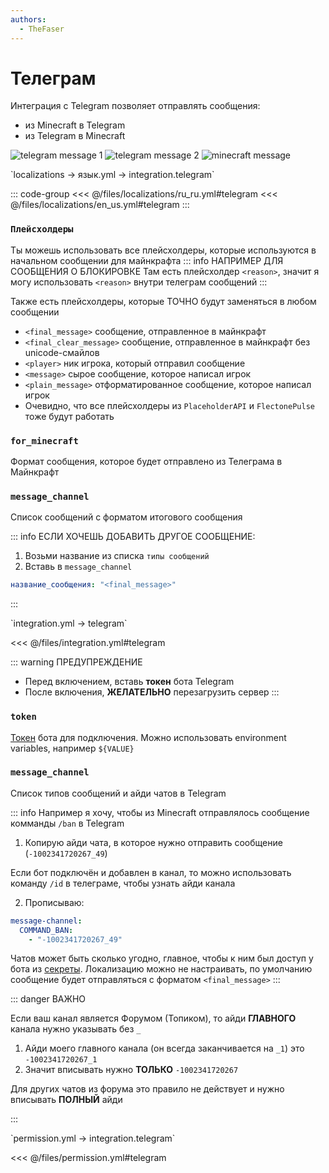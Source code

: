 ```yaml
---
authors:
  - TheFaser
---
```


# Телеграм

Интеграция с Telegram позволяет отправлять сообщения:
- из Minecraft в Telegram
- из Telegram в Minecraft

![telegram message 1](/telegrammessage1.png)
![telegram message 2](/telegrammessage2.png)
![minecraft message](/telegramminecraftmessage.png)

<!--@include: @/parts/messageTag.md-->

[//]: # (localization)
<!--@include: @/parts/words.md#localization--> 
<!--@include: @/parts/words.md#path--> `localizations → язык.yml → integration.telegram`

<!--@include: @/parts/words.md#default--> 

::: code-group
<<< @/files/localizations/ru_ru.yml#telegram
<<< @/files/localizations/en_us.yml#telegram
:::

### `Плейсхолдеры`

Ты можешь использовать все плейсхолдеры, которые используются в начальном сообщении для майнкрафта
::: info НАПРИМЕР ДЛЯ СООБЩЕНИЯ О БЛОКИРОВКЕ
Там есть плейсхолдер `<reason>`, значит я могу использовать `<reason>` внутри телеграм сообщений
:::

Также есть плейсхолдеры, которые ТОЧНО будут заменяться в любом сообщении
- `<final_message>` сообщение, отправленное в майнкрафт
- `<final_clear_message>` сообщение, отправленное в майнкрафт без unicode-смайлов
- `<player>` ник игрока, который отправил сообщение
- `<message>` сырое сообщение, которое написал игрок
- `<plain_message>` отформатированное сообщение, которое написал игрок
- Очевидно, что все плейсхолдеры из `PlaceholderAPI` и `FlectonePulse` тоже будут работать

### `for_minecraft`

Формат сообщения, которое будет отправлено из Телеграма в Майнкрафт

### `message_channel`

Список сообщений с форматом итогового сообщения

::: info ЕСЛИ ХОЧЕШЬ ДОБАВИТЬ ДРУГОЕ СООБЩЕНИЕ:
1. Возьми название из списка `типы сообщений`
2. Вставь в `message_channel`
```yaml
название_сообщения: "<final_message>"
```
:::

[//]: # (integration.yml)
<!--@include: @/parts/words.md#setting-->
<!--@include: @/parts/words.md#path--> `integration.yml → telegram`

<!--@include: @/parts/words.md#default-->
<<< @/files/integration.yml#telegram

<!--@include: @/parts/enable.md-->

::: warning ПРЕДУПРЕЖДЕНИЕ
- Перед включением, вставь **токен** бота Telegram
- После включения, **ЖЕЛАТЕЛЬНО** перезагрузить сервер
:::

### `token`

[Токен](https://core.telegram.org/bots/faq#how-do-i-create-a-bot) бота для подключения. Можно использовать environment variables, например `${VALUE}`

### `message_channel`

Список типов сообщений и айди чатов в Telegram

::: info Например я хочу, чтобы из Minecraft отправлялось сообщение комманды `/ban` в Telegram
1. Копирую айди чата, в которое нужно отправить сообщение (`-1002341720267_49`)

Если бот подключён и добавлен в канал, то можно использовать команду `/id` в телеграме, чтобы узнать айди канала

2. Прописываю:
```yaml
message-channel:
  COMMAND_BAN:
    - "-1002341720267_49"
```

Чатов может быть сколько угодно, главное, чтобы к ним был доступ у бота из [секреты](/docs/secrets/telegram/). Локализацию можно не настраивать, по умолчанию сообщение будет отправляться с форматом `<final_message>`
:::

::: danger ВАЖНО

Если ваш канал является Форумом (Топиком), то айди **ГЛАВНОГО** канала нужно указывать без `_`

1. Айди моего главного канала (он всегда заканчивается на `_1`) это `-1002341720267_1`
2. Значит вписывать нужно **ТОЛЬКО** `-1002341720267`

Для других чатов из форума это правило не действует и нужно вписывать **ПОЛНЫЙ** айди

:::

<!--@include: @/parts/destination.md-->

[//]: # (permission.yml)
<!--@include: @/parts/words.md#permission-->
<!--@include: @/parts/words.md#path--> `permission.yml → integration.telegram`

<!--@include: @/parts/words.md#default-->
<<< @/files/permission.yml#telegram

<!--@include: @/parts/permission/permissionTier3.md-->